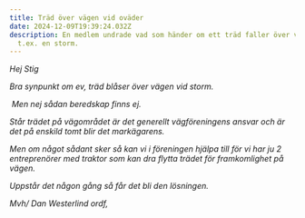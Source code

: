 ```yaml
---
title: Träd över vägen vid oväder
date: 2024-12-09T19:39:24.032Z
description: En medlem undrade vad som händer om ett träd faller över vägen vid
  t.ex. en storm.
---
```

<!--StartFragment-->

*Hej Stig*

*Bra synpunkt om ev, träd blåser över vägen vid storm.*

 *Men nej sådan beredskap finns ej.*

*Står trädet på vägområdet är det generellt vägföreningens ansvar och är det på enskild tomt blir det markägarens.*

*Men om något sådant sker så kan vi i föreningen hjälpa till för vi har ju 2 entreprenörer med traktor som kan dra flytta trädet för framkomlighet på vägen.* 

*Uppstår det någon gång så får det bli den lösningen.*

*Mvh/ Dan Westerlind ordf,*

<!--EndFragment-->